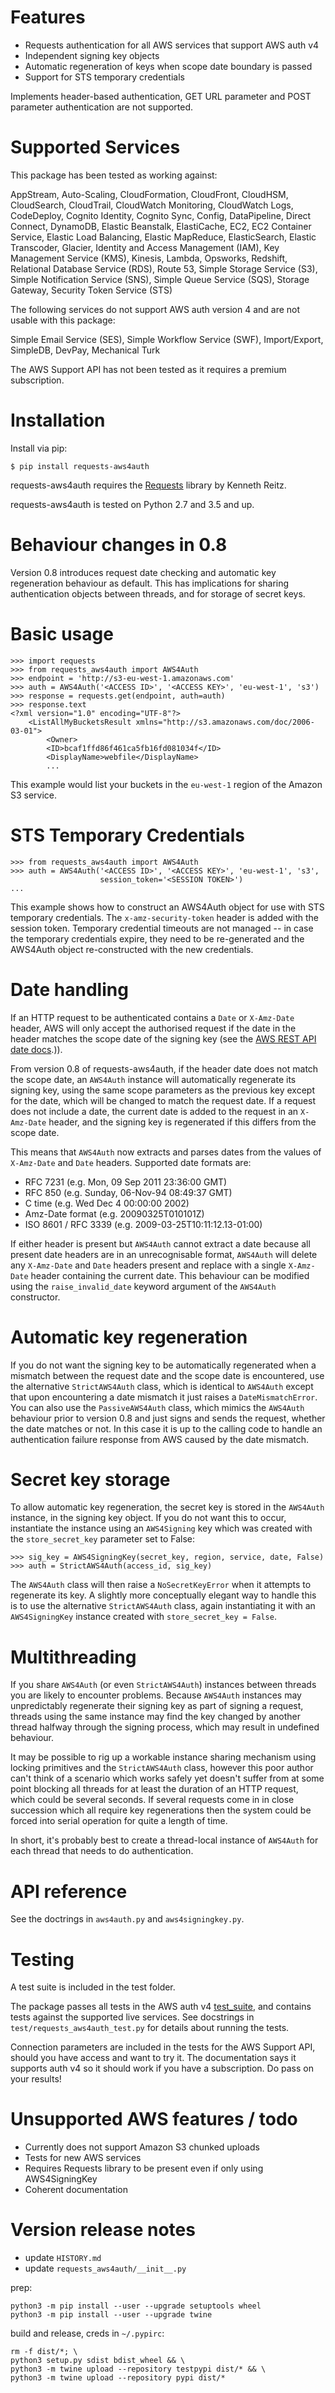 

Features
========

-   Requests authentication for all AWS services that support AWS auth v4
-   Independent signing key objects
-   Automatic regeneration of keys when scope date boundary is passed
-   Support for STS temporary credentials

Implements header-based authentication, GET URL parameter and POST
parameter authentication are not supported.

Supported Services
==================

This package has been tested as working against:

AppStream, Auto-Scaling, CloudFormation, CloudFront, CloudHSM,
CloudSearch, CloudTrail, CloudWatch Monitoring, CloudWatch Logs,
CodeDeploy, Cognito Identity, Cognito Sync, Config, DataPipeline, Direct
Connect, DynamoDB, Elastic Beanstalk, ElastiCache, EC2, EC2 Container
Service, Elastic Load Balancing, Elastic MapReduce, ElasticSearch,
Elastic Transcoder, Glacier, Identity and Access Management (IAM), Key
Management Service (KMS), Kinesis, Lambda, Opsworks, Redshift,
Relational Database Service (RDS), Route 53, Simple Storage Service
(S3), Simple Notification Service (SNS), Simple Queue Service (SQS),
Storage Gateway, Security Token Service (STS)

The following services do not support AWS auth version 4 and are not
usable with this package:

Simple Email Service (SES), Simple Workflow Service (SWF),
Import/Export, SimpleDB, DevPay, Mechanical Turk

The AWS Support API has not been tested as it requires a premium
subscription.

Installation
============

Install via pip:

``` {.sourceCode .bash}
$ pip install requests-aws4auth
```

requests-aws4auth requires the
[Requests](https://github.com/kennethreitz/requests) library by Kenneth
Reitz.

requests-aws4auth is tested on Python 2.7 and 3.5 and up.

Behaviour changes in 0.8
========================

Version 0.8 introduces request date checking and automatic key
regeneration behaviour as default. This has implications for sharing
authentication objects between threads, and for storage of secret keys.

Basic usage
===========

``` {.sourceCode .python}
>>> import requests
>>> from requests_aws4auth import AWS4Auth
>>> endpoint = 'http://s3-eu-west-1.amazonaws.com'
>>> auth = AWS4Auth('<ACCESS ID>', '<ACCESS KEY>', 'eu-west-1', 's3')
>>> response = requests.get(endpoint, auth=auth)
>>> response.text
<?xml version="1.0" encoding="UTF-8"?>
    <ListAllMyBucketsResult xmlns="http://s3.amazonaws.com/doc/2006-03-01">
        <Owner>
        <ID>bcaf1ffd86f461ca5fb16fd081034f</ID>
        <DisplayName>webfile</DisplayName>
        ...
```

This example would list your buckets in the `eu-west-1` region of the
Amazon S3 service.

STS Temporary Credentials
=========================

``` {.sourceCode .python}
>>> from requests_aws4auth import AWS4Auth
>>> auth = AWS4Auth('<ACCESS ID>', '<ACCESS KEY>', 'eu-west-1', 's3',
                    session_token='<SESSION TOKEN>')
...
```

This example shows how to construct an AWS4Auth object for use with STS
temporary credentials. The `x-amz-security-token` header is added with
the session token. Temporary credential timeouts are not managed \-- in
case the temporary credentials expire, they need to be re-generated and
the AWS4Auth object re-constructed with the new credentials.

Date handling
=============

If an HTTP request to be authenticated contains a `Date` or `X-Amz-Date`
header, AWS will only accept the authorised request if the date in the
header matches the scope date of the signing key (see the [AWS REST API date
docs](http://docs.aws.amazon.com/general/latest/gr/sigv4-date-handling.html).)).

From version 0.8 of requests-aws4auth, if the header date does not match
the scope date, an `AWS4Auth` instance will automatically regenerate its
signing key, using the same scope parameters as the previous key except
for the date, which will be changed to match the request date. If a
request does not include a date, the current date is added to the
request in an `X-Amz-Date` header, and the signing key is regenerated if
this differs from the scope date.

This means that `AWS4Auth` now extracts and parses dates from the values
of `X-Amz-Date` and `Date` headers. Supported date formats are:

-   RFC 7231 (e.g. Mon, 09 Sep 2011 23:36:00 GMT)
-   RFC 850 (e.g. Sunday, 06-Nov-94 08:49:37 GMT)
-   C time (e.g. Wed Dec 4 00:00:00 2002)
-   Amz-Date format (e.g. 20090325T010101Z)
-   ISO 8601 / RFC 3339 (e.g. 2009-03-25T10:11:12.13-01:00)

If either header is present but `AWS4Auth` cannot extract a date because
all present date headers are in an unrecognisable format, `AWS4Auth`
will delete any `X-Amz-Date` and `Date` headers present and replace with
a single `X-Amz-Date` header containing the current date. This behaviour
can be modified using the `raise_invalid_date` keyword argument of the
`AWS4Auth` constructor.

Automatic key regeneration
==========================

If you do not want the signing key to be automatically regenerated when
a mismatch between the request date and the scope date is encountered,
use the alternative `StrictAWS4Auth` class, which is identical to
`AWS4Auth` except that upon encountering a date mismatch it just raises
a `DateMismatchError`. You can also use the `PassiveAWS4Auth` class,
which mimics the `AWS4Auth` behaviour prior to version 0.8 and just
signs and sends the request, whether the date matches or not. In this
case it is up to the calling code to handle an authentication failure
response from AWS caused by the date mismatch.

Secret key storage
==================

To allow automatic key regeneration, the secret key is stored in the
`AWS4Auth` instance, in the signing key object. If you do not want this
to occur, instantiate the instance using an `AWS4Signing` key which was
created with the `store_secret_key` parameter set to False:

``` {.sourceCode .python}
>>> sig_key = AWS4SigningKey(secret_key, region, service, date, False)
>>> auth = StrictAWS4Auth(access_id, sig_key)
```

The `AWS4Auth` class will then raise a `NoSecretKeyError` when it
attempts to regenerate its key. A slightly more conceptually elegant way
to handle this is to use the alternative `StrictAWS4Auth` class, again
instantiating it with an `AWS4SigningKey` instance created with
`store_secret_key = False`.

Multithreading
==============

If you share `AWS4Auth` (or even `StrictAWS4Auth`) instances between
threads you are likely to encounter problems. Because `AWS4Auth`
instances may unpredictably regenerate their signing key as part of
signing a request, threads using the same instance may find the key
changed by another thread halfway through the signing process, which may
result in undefined behaviour.

It may be possible to rig up a workable instance sharing mechanism using
locking primitives and the `StrictAWS4Auth` class, however this poor
author can\'t think of a scenario which works safely yet doesn\'t suffer
from at some point blocking all threads for at least the duration of an
HTTP request, which could be several seconds. If several requests come
in in close succession which all require key regenerations then the
system could be forced into serial operation for quite a length of time.

In short, it\'s probably best to create a thread-local instance of
`AWS4Auth` for each thread that needs to do authentication.

API reference
=============

See the doctrings in `aws4auth.py` and `aws4signingkey.py`.

Testing
=======

A test suite is included in the test folder.

The package passes all tests in the AWS auth v4
[test_suite](http://docs.aws.amazon.com/general/latest/gr/signature-v4-test-suite.html),
and contains tests against the supported live services. See docstrings
in `test/requests_aws4auth_test.py` for details about running the tests.

Connection parameters are included in the tests for the AWS Support API,
should you have access and want to try it. The documentation says it
supports auth v4 so it should work if you have a subscription. Do pass
on your results!

Unsupported AWS features / todo
===============================

-   Currently does not support Amazon S3 chunked uploads
-   Tests for new AWS services
-   Requires Requests library to be present even if only using
    AWS4SigningKey
-   Coherent documentation

Version release notes
=====================

- update `HISTORY.md`
- update `requests_aws4auth/__init__.py`

prep:
```
python3 -m pip install --user --upgrade setuptools wheel
python3 -m pip install --user --upgrade twine
```

build and release, creds in `~/.pypirc`:
```
rm -f dist/*; \
python3 setup.py sdist bdist_wheel && \
python3 -m twine upload --repository testpypi dist/* && \
python3 -m twine upload --repository pypi dist/*
```

